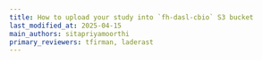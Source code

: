 ```yaml
---
title: How to upload your study into `fh-dasl-cbio` S3 bucket
last_modified_at: 2025-04-15
main_authors: sitapriyamoorthi
primary_reviewers: tfirman, laderast  
---
```

